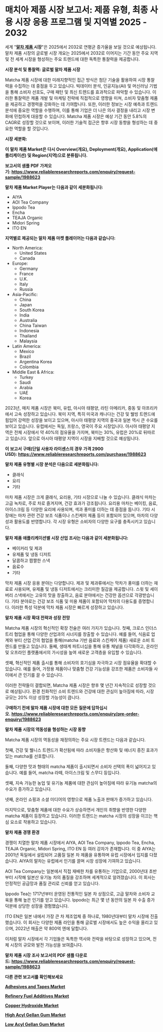 <p><h1>매치아 제품 시장 보고서: 제품 유형, 최종 사용 시장 응용 프로그램 및 지역별 2025 - 2032</h1></p><p>세계 "<strong><a href="https://www.reliableresearchreports.com/matcha-products-r1988623?utm_campaign=105&utm_medium=8&utm_source=Github&utm_content=ia&utm_term=01042025&utm_id=matcha-products">말차 제품&nbsp;</a></strong><strong>시장</strong>"은 2025에서 2032로 연평균 증가율을 보일 것으로 예상됩니다. 말차 제품 시장의 글로벌 시장 개요는 2025에서 2032로 이어지는 기간 동안 주요 지역 및 전 세계 시장을 형성하는 주요 트렌드에 대한 독특한 통찰력을 제공합니다.</p>
<p><strong>시장 분석 및 통찰력: 글로벌 말차 제품 시장</strong></p>
<p><p>Matcha 제품 시장에 대한 미래지향적인 접근 방식은 첨단 기술을 활용하여 시장 통찰력을 수집하는 데 중점을 두고 있습니다. 빅데이터 분석, 인공지능(AI) 및 머신러닝 기법을 통해 소비자 선호도, 구매 패턴 및 최신 트렌드를 효과적으로 파악할 수 있습니다. 이러한 통찰력은 제품 개발 및 마케팅 전략에 직접적으로 영향을 미쳐, 소비자 맞춤형 제품을 제공하고 경쟁력을 강화하는 데 기여합니다. 또한, 이러한 정보는 시장 예측과 트렌드 분석에 중요한 역할을 수행하며, 이를 통해 기업은 더 나은 의사 결정을 내리고 시장 변화에 민첩하게 대응할 수 있습니다. Matcha 제품 시장은 예상 기간 동안 5.8%의 CAGR로 성장할 것으로 보이며, 이러한 기술적 접근은 향후 시장 동향을 형성하는 데 중요한 역할을 할 것입니다.</p><a href="%7CAUTHORITHY_DOMAIN_URL%7C?utm_campaign=105&utm_medium=8&utm_source=Github&utm_content=ia&utm_term=01042025&utm_id=matcha-products"></a></p>
<p><strong>시장 세분화:</strong></p>
<p><strong>이 말차 제품 Market은 다시 Overview(개요), Deployment(개요), Application(애플리케이션) 및 Region(지역)으로 분류됩니다.</strong></p>
<p><strong>보고서의 샘플 PDF 가져오기:&nbsp;<a href="https://www.reliableresearchreports.com/enquiry/request-sample/1988623?utm_campaign=105&utm_medium=8&utm_source=Github&utm_content=ia&utm_term=01042025&utm_id=matcha-products">https://www.reliableresearchreports.com/enquiry/request-sample/1988623</a></strong><strong></strong></p>
<p><strong>말차 제품 Market Player는 다음과 같이 세분화됩니다:</strong></p>
<p><ul><li>AIYA</li><li>AOI Tea Company</li><li>Ippodo Tea</li><li>Encha</li><li>TEAJA Organic</li><li>Midori Spring</li><li>ITO EN</li></ul></p>
<p><strong>지역별로 제공되는 말차 제품 마켓 플레이어는 다음과 같습니다:</strong></p>
<p><ul>
    <li>
        North America:
        <ul>
            <li>United States</li>
            <li>Canada</li>
        </ul>
    </li>
    <li>
        Europe:
        <ul>
            <li>Germany</li>
            <li>France</li>
            <li>U.K.</li>
            <li>Italy</li>
            <li>Russia</li>
        </ul>
    </li>
    <li>
        Asia-Pacific:
        <ul>
            <li>China</li>
            <li>Japan</li>
            <li>South Korea</li>
            <li>India</li>
            <li>Australia</li>
            <li>China Taiwan</li>
            <li>Indonesia</li>
            <li>Thailand</li>
            <li>Malaysia</li>
        </ul>
    </li>
    <li>
        Latin America:
        <ul>
            <li>Mexico</li>
            <li>Brazil</li>
            <li>Argentina Korea</li>
            <li>Colombia</li>
        </ul>
    </li>
    <li>
        Middle East & Africa:
        <ul>
            <li>Turkey</li>
            <li>Saudi</li>
            <li>Arabia</li>
            <li>UAE</li>
            <li>Korea</li>
        </ul>
    </li>
    </ul></p>
<p><p>2023년, 매치 제품 시장은 북미, 유럽, 아시아 태평양, 라틴 아메리카, 중동 및 아프리카에서 고속 성장하고 있습니다. 북미 지역, 특히 미국과 캐나다는 건강 및 웰빙 트렌드에 힘입어 강력한 성장을 보이고 있으며, 아시아 태평양 지역의 중국과 일본 역시 큰 수요를 보이고 있습니다. 유럽에서는 독일, 프랑스, 영국이 주요 시장입니다. 아시아 태평양 지역은 전체 시장에서 약 40%의 점유율을 가지며, 북미는 30%, 유럽은 20%로 뒤따르고 있습니다. 앞으로 아시아 태평양 지역이 시장을 지배할 것으로 예상됩니다.</p></p>
<p><strong>이 보고서 구매(단일 사용자 라이센스의 경우 가격 2900 USD):&nbsp;<a href="https://www.reliableresearchreports.com/purchase/1988623?utm_campaign=105&utm_medium=8&utm_source=Github&utm_content=ia&utm_term=01042025&utm_id=matcha-products">https://www.reliableresearchreports.com/purchase/1988623</a></strong></p>
<p><strong>말차 제품 유형별 시장 분석은 다음으로 세분화됩니다:</strong></p>
<p><ul><li>클래식</li><li>요리</li><li>기타</li></ul></p>
<p><p>마차 제품 시장은 크게 클래식, 요리용, 기타 시장으로 나눌 수 있습니다. 클래식 마차는 고급 녹차로, 주로 차로 즐겨지며, 건강 효과가 강조됩니다. 요리용 마차는 베이킹, 음료, 아이스크림 등 다양한 요리에 사용되며, 색과 풍미를 더하는 데 중점을 둡니다. 기타 시장에는 마차 관련 건강 보조 식품이나 스킨케어 제품 등이 포함되어 있으며, 마차의 다양성과 활용도를 반영합니다. 각 시장 유형은 소비자의 다양한 요구를 충족시키고 있습니다.</p></p>
<p><strong>말차 제품 애플리케이션별 시장 산업 조사는 다음과 같이 세분화됩니다:</strong></p>
<p><ul><li>베이커리 및 제과</li><li>유제품 및 냉동 디저트</li><li>달콤하고 짭짤한 스낵</li><li>음료수</li><li>기타</li></ul></p>
<p><p>막차 제품 시장 응용 분야는 다양합니다. 제과 및 제과류에서는 막차가 풍미를 더하는 재료로 사용되며, 유제품 및 냉동 디저트에서는 크리미한 질감을 제공합니다. 스윗 및 세이버리 스낵에서는 고유의 맛을 창출하고, 음료 분야에서는 건강한 옵션으로 각광받습니다. 기타 분야로는 건강 보조 식품 및 미용 제품이 포함되어 막차의 다용도를 증명합니다. 이러한 특성 덕분에 막차 제품 시장은 빠르게 성장하고 있습니다.</p></p>
<p><strong>말차 제품 시장 확대 전략과 성장 전망</strong></p>
<p><p>Matcha 제품 시장의 혁신적인 확장 전술은 여러 가지가 있습니다. 첫째, 크로스 인더스트리 협업을 통해 다양한 산업과의 시너지를 창출할 수 있습니다. 예를 들어, 식음료 업계와 뷰티 산업 간의 협업을 통해(matcha 기반 음료와 스킨케어 제품) 새로운 소비 트렌드를 만들고 있습니다. 둘째, 생태계 파트너십을 통해 유통 채널을 다각화하고, 온라인 및 오프라인 플랫폼에서의 가시성을 높여 새로운 고객층을 유입할 수 있습니다. </p><p>셋째, 혁신적인 제품 출시를 통해 소비자의 호기심을 자극하고 시장 점유율을 확대할 수 있습니다. 예를 들어, 가정용 제품이나 맞춤형 건강 기능성을 강조한 제품은 소비자들 사이에서 큰 인기를 끌 수 있습니다. </p><p>이러한 전략들이 결합되면, Matcha 제품 시장은 향후 몇 년간 지속적으로 성장할 것으로 예상됩니다. 환경 친화적인 소비 트렌드와 건강에 대한 관심이 높아짐에 따라, 시장 규모는 20% 이상 성장할 가능성이 큽니다.</p></p>
<p><strong>구매하기 전에 말차 제품 시장에 대한 모든 질문에 답하십시오.&nbsp;<a href="https://www.reliableresearchreports.com/enquiry/pre-order-enquiry/1988623?utm_campaign=105&utm_medium=8&utm_source=Github&utm_content=ia&utm_term=01042025&utm_id=matcha-products">https://www.reliableresearchreports.com/enquiry/pre-order-enquiry/1988623</a></strong><strong></strong></p>
<p><strong>말차 제품 시장의 역동성을 형성하는 시장 동향</strong></p>
<p><p>Matcha 제품 시장의 역동성을 재정의하는 주요 시장 트렌드는 다음과 같습니다. </p><p>첫째, 건강 및 웰니스 트렌드가 확산됨에 따라 소비자들은 항산화 및 에너지 증진 효과가 있는 matcha를 선호합니다. </p><p>둘째, 다양한 맛과 형태의 matcha 제품이 출시되면서 소비자 선택의 폭이 넓어지고 있습니다. 예를 들어, matcha 라떼, 아이스크림 및 스무디 등입니다. </p><p>셋째, 지속 가능한 농업 및 유기농 제품에 대한 관심이 높아짐에 따라 유기농 matcha의 수요가 증가하고 있습니다. </p><p>넷째, 온라인 쇼핑과 소셜 미디어의 영향으로 제품 노출과 판매가 증가하고 있습니다. </p><p>마지막으로, 맞춤형 제품에 대한 수요가 상승하면서 개인의 취향을 반영한 다양한 matcha 제품이 등장하고 있습니다. 이러한 트렌드는 matcha 시장의 성장을 이끄는 핵심 요소로 작용하고 있습니다.</p></p>
<p><strong>말차 제품 경쟁 환경</strong></p>
<p><p>경쟁이 치열한 말차 제품 시장에서 AIYA, AOI Tea Company, Ippodo Tea, Encha, TEAJA Organic, Midori Spring, ITO EN 등 여러 강자가 존재합니다. 이 중 AIYA는 2001년 독일에서 설립되어 고품질 일본 차 제품을 유통하며 유럽 시장에서 입지를 다졌습니다. AIYA의 말차는 유럽에서 인기를 끌며 시장 성장에 기여하고 있습니다.</p><p>AOI Tea Company는 일본에서 직접 재배한 차를 유통하는 기업으로, 2000년대 초반부터 시작해 일본산 유기농 차의 품질을 강조하며 세계적으로 알려졌습니다. 이 회사는 안정적인 공급망과 품질 관리로 신뢰를 얻고 있습니다.</p><p>Ippodo Tea는 1717년부터 운영된 전통적인 일본 차 상점으로, 고급 말차와 소비자 교육을 통해 높은 인기를 얻고 있습니다. Ippodo는 최근 몇 년 동안의 일본 차 수출 증가 덕분에 상당한 성장을 경험했습니다.</p><p>ITO EN은 일본 내에서 가장 큰 차 제조업체 중 하나로, 1980년대부터 말차 시장에 진출했습니다. 이 회사는 다양한 제품 라인을 통해 글로벌 시장에서도 높은 수익을 올리고 있으며, 2022년 매출은 약 800억 엔에 달합니다.</p><p>이처럼 말차 시장에서 각 기업들은 독특한 역사와 전략을 바탕으로 성장하고 있으며, 전체 시장의 규모와 발전 가능성을 보여줍니다.</p></p>
<p><strong>말차 제품 시장 조사 보고서의 PDF 샘플 다운로드:&nbsp;<a href="https://www.reliableresearchreports.com/enquiry/request-sample/1988623?utm_campaign=105&utm_medium=8&utm_source=Github&utm_content=ia&utm_term=01042025&utm_id=matcha-products">https://www.reliableresearchreports.com/enquiry/request-sample/1988623</a></strong></p>
<p><strong></strong></p>
<p><strong></strong></p>
<p><strong></strong></p>
<p><strong></strong></p>
<p><strong>다른 관련 보고서를 확인해보세요</strong></p>
<p><strong><p><a href="https://github.com/zakkistuey/Market-Research-Report-List-1/blob/main/adhesives-and-tapes-market.md?utm_campaign=105&utm_medium=8&utm_source=Github&utm_content=ia&utm_term=01042025&utm_id=matcha-products">Adhesives and Tapes Market</a></p><p><a href="https://github.com/moratronak3q/Market-Research-Report-List-1/blob/main/refinery-fuel-additives-market.md?utm_campaign=105&utm_medium=8&utm_source=Github&utm_content=ia&utm_term=01042025&utm_id=matcha-products">Refinery Fuel Additives Market</a></p><p><a href="https://github.com/reahmmunises/Market-Research-Report-List-1/blob/main/copper-hydroxide-market.md?utm_campaign=105&utm_medium=8&utm_source=Github&utm_content=ia&utm_term=01042025&utm_id=matcha-products">Copper Hydroxide Market</a></p><p><a href="https://github.com/jugutstam/Market-Research-Report-List-1/blob/main/high-acyl-gellan-gum-market.md?utm_campaign=105&utm_medium=8&utm_source=Github&utm_content=ia&utm_term=01042025&utm_id=matcha-products">High Acyl Gellan Gum Market</a></p><p><a href="https://github.com/pilukypalis/Market-Research-Report-List-1/blob/main/low-acyl-gellan-gum-market.md?utm_campaign=105&utm_medium=8&utm_source=Github&utm_content=ia&utm_term=01042025&utm_id=matcha-products">Low Acyl Gellan Gum Market</a></p></strong></p>